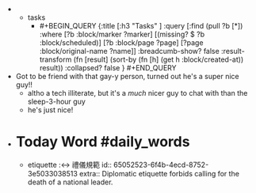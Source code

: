-
	- tasks
		- #+BEGIN_QUERY
		  {:title [:h3 "Tasks" ]
		  :query [:find (pull ?b [*])
		  :where
		    [?b :block/marker ?marker]
		    [(missing? $ ?b :block/scheduled)]
		    [?b :block/page ?page]
		    [?page :block/original-name ?name]]
		  :breadcumb-show? false
		  :result-transform (fn [result]
		  (sort-by (fn [h]
		  (get h :block/created-at)) result))
		  :collapsed? false
		  }
		  #+END_QUERY
- Got to be friend with that gay-y person, turned out he's a super nice guy!!
	- altho a tech illiterate, but it's a _much_ nicer guy to chat with than the sleep-3-hour guy
	- he's just nice!
- # Today Word #daily_words
	- etiquette :<-> 禮儀規範
	  id:: 65052523-6f4b-4ecd-8752-3e5033038513
	  extra:: Diplomatic etiquette forbids calling for the death of a national leader.